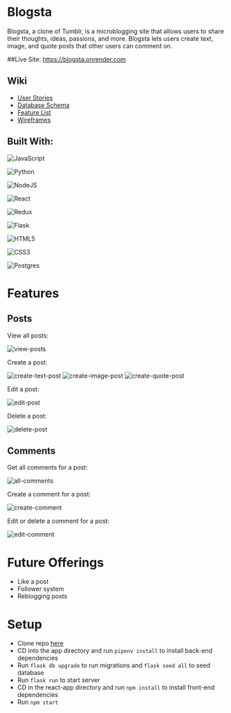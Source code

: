 # Blogsta
Blogsta, a clone of Tumblr, is a microblogging site that allows users to share their thoughts, ideas, passions, and more. Blogsta lets users create text, image, and quote posts that other users can comment on.

##Live Site: https://blogsta.onrender.com

## Wiki
* [User Stories](https://github.com/AuchnotOuch/Blogsta/wiki/User-Stories)
* [Database Schema](https://github.com/AuchnotOuch/Blogsta/wiki/Database-Schema)
* [Feature List](https://github.com/AuchnotOuch/Blogsta/wiki/Features)
* [Wireframes](https://github.com/AuchnotOuch/Blogsta/wiki/Wireframes)

## Built With:
![JavaScript](https://img.shields.io/badge/javascript-%23323330.svg?style=for-the-badge&logo=javascript&logoColor=%23F7DF1E)

![Python](https://img.shields.io/badge/python-3670A0?style=for-the-badge&logo=python&logoColor=ffdd54)

![NodeJS](https://img.shields.io/badge/node.js-6DA55F?style=for-the-badge&logo=node.js&logoColor=white)

![React](https://img.shields.io/badge/react-%2320232a.svg?style=for-the-badge&logo=react&logoColor=%2361DAFB)

![Redux](https://img.shields.io/badge/redux-%23593d88.svg?style=for-the-badge&logo=redux&logoColor=white)

![Flask](https://img.shields.io/badge/flask-%23000.svg?style=for-the-badge&logo=flask&logoColor=white)

![HTML5](https://img.shields.io/badge/html5-%23E34F26.svg?style=for-the-badge&logo=html5&logoColor=white)

![CSS3](https://img.shields.io/badge/css3-%231572B6.svg?style=for-the-badge&logo=css3&logoColor=white)

![Postgres](https://img.shields.io/badge/postgres-%23316192.svg?style=for-the-badge&logo=postgresql&logoColor=white)

# Features

## Posts

View all posts:

![view-posts](https://i.imgur.com/xtDZSHe.png)

Create a post:

![create-text-post](https://i.imgur.com/nl0s05u.png)
![create-image-post](https://i.imgur.com/5JXPD6S.png)
![create-quote-post](https://i.imgur.com/oPhr4tb.png)

Edit a post:

![edit-post](https://i.imgur.com/gtz6oZc.png)

Delete a post:

![delete-post](https://i.imgur.com/BfonEHp.png)

## Comments

Get all comments for a post:

![all-comments](https://i.imgur.com/9eYA5mi.png)

Create a comment for a post:

![create-comment](https://i.imgur.com/1UECfUI.png)

Edit or delete a comment for a post:

![edit-comment](https://i.imgur.com/cFfqJld.png)

# Future Offerings
* Like a post
* Follower system
* Reblogging posts

# Setup
* Clone repo [here](https://github.com/AuchnotOuch/Blogsta)
* CD into the app directory and run `pipenv install` to install back-end dependencies
* Run `flask db upgrade` to run migrations and `flask seed all` to seed database
* Run `flask run` to start server
* CD in the react-app directory and run `npm install` to install front-end dependencies
* Run `npm start`
